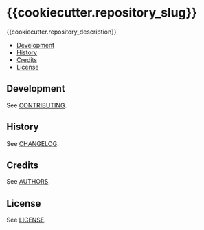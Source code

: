 # {{cookiecutter.repository_slug}}
{{cookiecutter.repository_description}}

- [Development](#development)
- [History](#history)
- [Credits](#credits)
- [License](#license)

## Development
See [CONTRIBUTING](CONTRIBUTING.md).

## History
See [CHANGELOG](CHANGELOG.md).

## Credits
See [AUTHORS](AUTHORS.md).

## License
See [LICENSE](LICENSE).
